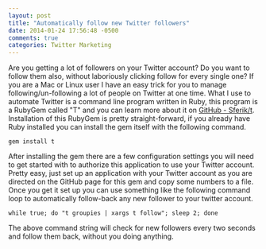 ```yaml
---
layout: post
title: "Automatically follow new Twitter followers"
date: 2014-01-24 17:56:48 -0500
comments: true
categories: Twitter Marketing
---
```

Are you getting a lot of followers on your Twitter account? Do you want to follow them also, without laboriously clicking follow for every single one? If you are a Mac or Linux user I have an easy trick for you to manage following/un-following a lot of people on Twitter at one time.<!--more-->
What I use to automate Twitter is a command line program written in Ruby, this program is a RubyGem called "T" and you can learn more about it on [GitHub - Sferik/t](https://github.com/sferik/t). Installation of this RubyGem is pretty straight-forward, if you already have Ruby installed you can install the gem itself with the following command.
```
gem install t
```
After installing the gem there are a few configuration settings you will need to get started with to authorize this application to use your Twitter account. Pretty easy, just set up an application with your Twitter account as you are directed on the GitHub page for this gem and copy some numbers to a file. Once you get it set up you can use something like the following command loop to automatically follow-back any new follower to your twitter account.
```
while true; do "t groupies | xargs t follow"; sleep 2; done
```
The above command string will check for new followers every two seconds and follow them back, without you doing anything.
